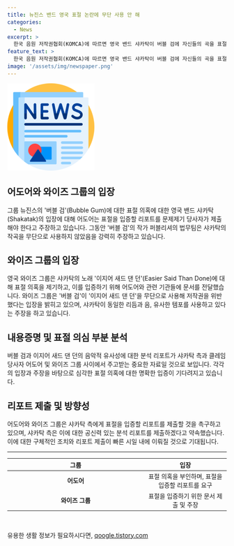 ```yaml
---
title: 뉴진스 밴드 영국 표절 논란에 무단 사용 안 해
categories:
  - News
excerpt: >
  한국 음원 저작권협회(KOMCA)에 따르면 영국 밴드 샤카탁이 버블 검에 자신들의 곡을 표절했다는 주장을 받았습니다. 샤카탁은 표절을 부인하고, 이지어 새드 댄 던의 소속사인 와이즈 그룹은 무단 사용으로 저작권을 위반했다는 입장을 전했습니다. 버블 검의 작가 퍼블리셔는 표절을 부인하고 공신력 있는 분석 리포트를 요청했으며, 샤카탁 측은 리포트를 제공할 것이라고 답변했습니다. 이에 어도어는 표절을 입증할 리포트를 요청한 당사자가 제출해야 한다고 설명했습니다. (사진=어도어 제공)
feature_text: >
  한국 음원 저작권협회(KOMCA)에 따르면 영국 밴드 샤카탁이 버블 검에 자신들의 곡을 표절했다는 주장을 받았습니다. 샤카탁은 표절을 부인하고, 이지어 새드 댄 던의 소속사인 와이즈 그룹은 무단 사용으로 저작권을 위반했다는 입장을 전했습니다. 버블 검의 작가 퍼블리셔는 표절을 부인하고 공신력 있는 분석 리포트를 요청했으며, 샤카탁 측은 리포트를 제공할 것이라고 답변했습니다. 이에 어도어는 표절을 입증할 리포트를 요청한 당사자가 제출해야 한다고 설명했습니다. (사진=어도어 제공)
image: '/assets/img/newspaper.png'
---
```


<p><img src="/assets/img/newspaper.png" alt="kimp 속보" /></p>

<h2 data-ke-size="size26">어도어와 와이즈 그룹의 입장</h2>

<p data-ke-size="size16">그룹 뉴진스의 '버블 검'(Bubble Gum)에 대한 표절 의혹에 대한 영국 밴드 샤카탁(Shakatak)의 입장에 대해 어도어는 표절을 입증할 리포트를 문제제기 당사자가 제출해야 한다고 주장하고 있습니다. 그동안 '버블 검'의 작가 퍼블리셔의 법무팀은 샤카탁의 작곡을 무단으로 사용하지 않았음을 강력히 주장하고 있습니다.</p>

<h2 data-ke-size="size26">와이즈 그룹의 입장</h2>

<p data-ke-size="size16">영국 와이즈 그룹은 샤카탁의 노래 '이지어 새드 댄 던'(Easier Said Than Done)에 대해 표절 의혹을 제기하고, 이를 입증하기 위해 어도어와 관련 기관들에 문서를 전달했습니다. 와이즈 그룹은 '버블 검'이 '이지어 새드 댄 던'을 무단으로 사용해 저작권을 위반했다는 입장을 밝히고 있으며, 샤카탁이 동일한 리듬과 음, 유사한 템포를 사용하고 있다는 주장을 하고 있습니다.</p>

<h2 data-ke-size="size26">내용증명 및 표절 의심 부분 분석</h2>

<p data-ke-size="size16">버블 검과 이지어 새드 댄 던의 음악적 유사성에 대한 분석 리포트가 샤카탁 측과 클레임 당사자 어도어 및 와이즈 그룹 사이에서 주고받는 중요한 자료일 것으로 보입니다. 각각의 입장과 주장을 바탕으로 심각한 표절 의혹에 대한 명확한 입증이 기다려지고 있습니다.</p>

<h2 data-ke-size="size26">리포트 제출 및 방향성</h2>

<p data-ke-size="size16">어도어와 와이즈 그룹은 샤카탁 측에게 표절을 입증할 리포트를 제출할 것을 촉구하고 있으며, 샤카탁 측은 이에 대한 공신력 있는 분석 리포트를 제출하겠다고 약속했습니다. 이에 대한 구체적인 조치와 리포트 제출이 빠른 시일 내에 이뤄질 것으로 기대됩니다.</p>

<hr>

<table>
    <thead>
        <tr>
            <th style="text-align: center; width: 300px;"><b>그룹</b></th>
            <th style="text-align: center;"><b>입장</b></th>
        </tr>
    </thead>
    <tbody>
        <tr>
            <td style="text-align: center;"><b>어도어</b></td>
            <td style="text-align: center;">표절 의혹을 부인하며, 표절을 입증할 리포트를 요구</td>
        </tr>
        <tr>
            <td style="text-align: center;"><b>와이즈 그룹</b></td>
            <td style="text-align: center;">표절을 입증하기 위한 문서 제출 및 주장</td>
        </tr>
    </tbody>
</table>

<p data-ke-size="size16">&nbsp;</p>
유용한 생활 정보가 필요하시다면, <a href="https://qoogle.tistory.com" rel="dofollow">qoogle.tistory.com</a>


